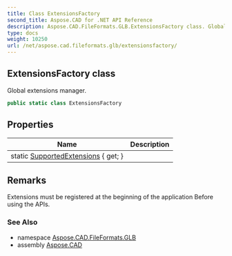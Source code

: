```yaml
---
title: Class ExtensionsFactory
second_title: Aspose.CAD for .NET API Reference
description: Aspose.CAD.FileFormats.GLB.ExtensionsFactory class. Global extensions manager
type: docs
weight: 10250
url: /net/aspose.cad.fileformats.glb/extensionsfactory/
---
```

## ExtensionsFactory class

Global extensions manager.

```csharp
public static class ExtensionsFactory
```

## Properties

| Name | Description |
| --- | --- |
| static [SupportedExtensions](../../aspose.cad.fileformats.glb/extensionsfactory/supportedextensions/) { get; } |  |

## Remarks

Extensions must be registered at the beginning of the application Before using the APIs.

### See Also

* namespace [Aspose.CAD.FileFormats.GLB](../../aspose.cad.fileformats.glb/)
* assembly [Aspose.CAD](../../)


